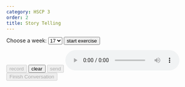 ```yaml
---
category: HSCP 3
order: 2
title: Story Telling
---
```

<script src="{{ site.baseurl }}/scripts/track.js"></script>
<script src="{{ site.baseurl }}/scripts/speech.js"></script>

 <label for="weeks">Choose a week:</label>
    <select id="weeks">
         <option value="1">17</option>
    </select>
<button id="exercise-btn" onclick="ge()">start exercise</button>
<div>
    <p type="text" id="topicSelected"></p>
</div>
<div class="storyImage" id="storyImage"></div>
  <div class="chat-container">
    <div class="chat-box" id="chatBox">
    </div>
    <div><p type="text" id="userInput"></p> </div>
    <div class="input-area">
        <button id="'story-start-btn" disabled>record</button>
        <button id="'story-clear-btn" >clear</button>
        <button id="'story-send-btn" onclick="sendMessage()" disabled>send</button>
        <audio id="audioPlayer" controls></audio>
    </div>
  </div>
<button id="'story-saveButton" disabled>Finish Conversation</button>
 <div class="'story-spinner" id="'story-spinner"></div>
<!-- <div id="progressContainer" style="display: none;">
        <progress id="progressBar" value="0" max="100"></progress>
        <span id="progressText">0%</span>
</div> -->
<script src="{{ site.baseurl }}/scripts/story.js"></script>
<script>
tracker();
</script>
<div id="tracker"></div>
